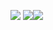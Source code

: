 

![](http://github-profile-summary-cards.vercel.app/api/cards/profile-details?username=geovatatsuga&theme=gruvbox)
![](http://github-profile-summary-cards.vercel.app/api/cards/stats?username=geovatatsuga&theme=gruvbox)![](http://github-profile-summary-cards.vercel.app/api/cards/repos-per-language?username=geovatatsuga&theme=gruvbox)


